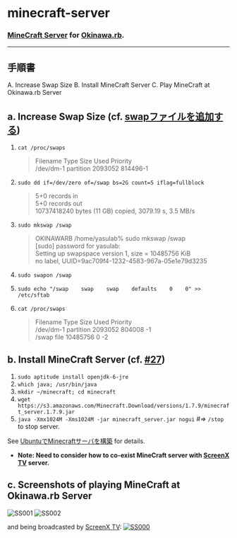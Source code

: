 minecraft-server
================

### [MineCraft Server](https://minecraft.net/download) for [Okinawa.rb](http://qwik.jp/okinawarb/).
---
## 手順書
A. Increase Swap Size
B. Install MineCraft Server
C. Play MineCraft at Okinawa.rb Server

## a. Increase Swap Size (cf. [swapファイルを追加する](http://linuxsalad.blogspot.jp/2009/05/swap.html))
1. `cat /proc/swaps`

	> Filename		Type	Size		Used	Priority  
	> /dev/dm-1              partition	2093052	814496-1
2. `sudo dd if=/dev/zero of=/swap bs=2G count=5 iflag=fullblock`
   > 5+0 records in  
   > 5+0 records out  
   > 10737418240 bytes (11 GB) copied, 3079.19 s, 3.5 MB/s
3. `sudo mkswap /swap`  
   > OKINAWARB /home/yasulab% sudo mkswap /swap                                            
   > [sudo] password for yasulab:   
   > Setting up swapspace version 1, size = 10485756 KiB  
   > no label, UUID=9ac709f4-1232-4583-967a-05e1e79d3235
4. `sudo swapon /swap`
5. `sudo echo "/swap    swap    swap    defaults    0    0" >> /etc/sftab`
6. `cat /proc/swaps`
   > Filename				Type		Size	  Used	Priority  
   > /dev/dm-1            partition	2093052	804008	-1  
   > /swap                file		10485756	 0	-2  

## b. Install MineCraft Server (cf. [#27](https://github.com/okinawarb/meetups/issues/27))
1. `sudo aptitude install openjdk-6-jre`
2. `which java; /usr/bin/java`
3. `mkdir ~/minecraft; cd minecraft`
4. `wget https://s3.amazonaws.com/Minecraft.Download/versions/1.7.9/minecraft_server.1.7.9.jar`
5. `java -Xmx1024M -Xms1024M -jar minecraft_server.jar nogui` #=> `/stop` to stop server.

See [UbuntuでMinecraftサーバを構築](http://blog.makkysnote.org/archives/117) for details.
   - __Note: Need to consider how to co-exist MineCraft server with [ScreenX TV](http://screenx.tv) server.__

## c. Screenshots of playing MineCraft at Okinawa.rb Server
![SS001](https://dl.dropboxusercontent.com/u/2819285/minecraft-okinawarb_001.png)
![SS002](https://dl.dropboxusercontent.com/u/2819285/minecraft-okinawarb_002.png)

and being broadcasted by [ScreenX TV](http://screenx.tv/minecraft):
[![SS000](https://dl.dropboxusercontent.com/u/2819285/minecraft-okinawarb_000.png)](http://screenx.tv/minecraft)


